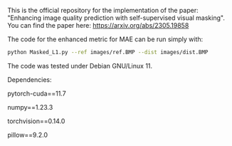 This is the official repository for the implementation of the paper: "Enhancing image quality prediction with self-supervised visual masking".
You can find the paper here: https://arxiv.org/abs/2305.19858

The code for the enhanced metric for MAE can be run simply with:
```bash
python Masked_L1.py --ref images/ref.BMP --dist images/dist.BMP
```

The code was tested under Debian GNU/Linux 11.

Dependencies:

pytorch-cuda==11.7

numpy==1.23.3

torchvision==0.14.0

pillow==9.2.0
